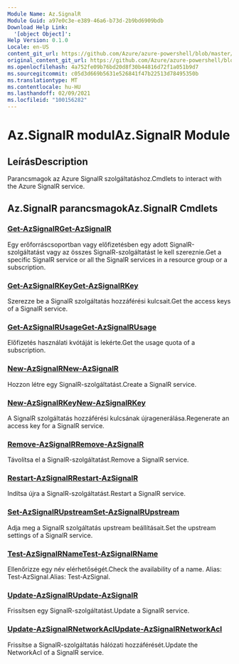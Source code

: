 ```yaml
---
Module Name: Az.SignalR
Module Guid: a97e0c3e-e389-46a6-b73d-2b9bd6909bdb
Download Help Link:
  '[object Object]': 
Help Version: 0.1.0
Locale: en-US
content_git_url: https://github.com/Azure/azure-powershell/blob/master/src/SignalR/SignalR/help/Az.SignalR.md
original_content_git_url: https://github.com/Azure/azure-powershell/blob/master/src/SignalR/SignalR/help/Az.SignalR.md
ms.openlocfilehash: 4a752fe09b76bd20d8f30b44816d72f1a051b9d7
ms.sourcegitcommit: c05d3d669b5631e526841f47b22513d78495350b
ms.translationtype: MT
ms.contentlocale: hu-HU
ms.lasthandoff: 02/09/2021
ms.locfileid: "100156282"
---
```

# <span data-ttu-id="6f696-101">Az.SignalR modul</span><span class="sxs-lookup"><span data-stu-id="6f696-101">Az.SignalR Module</span></span>
## <span data-ttu-id="6f696-102">Leírás</span><span class="sxs-lookup"><span data-stu-id="6f696-102">Description</span></span>
<span data-ttu-id="6f696-103">Parancsmagok az Azure SignalR szolgáltatáshoz.</span><span class="sxs-lookup"><span data-stu-id="6f696-103">Cmdlets to interact with the Azure SignalR service.</span></span>

## <span data-ttu-id="6f696-104">Az.SignalR parancsmagok</span><span class="sxs-lookup"><span data-stu-id="6f696-104">Az.SignalR Cmdlets</span></span>
### [<span data-ttu-id="6f696-105">Get-AzSignalR</span><span class="sxs-lookup"><span data-stu-id="6f696-105">Get-AzSignalR</span></span>](Get-AzSignalR.md)
<span data-ttu-id="6f696-106">Egy erőforráscsoportban vagy előfizetésben egy adott SignalR-szolgáltatást vagy az összes SignalR-szolgáltatást le kell szereznie.</span><span class="sxs-lookup"><span data-stu-id="6f696-106">Get a specific SignalR service or all the SignalR services in a resource group or a subscription.</span></span>

### [<span data-ttu-id="6f696-107">Get-AzSignalRKey</span><span class="sxs-lookup"><span data-stu-id="6f696-107">Get-AzSignalRKey</span></span>](Get-AzSignalRKey.md)
<span data-ttu-id="6f696-108">Szerezze be a SignalR szolgáltatás hozzáférési kulcsait.</span><span class="sxs-lookup"><span data-stu-id="6f696-108">Get the access keys of a SignalR service.</span></span>

### [<span data-ttu-id="6f696-109">Get-AzSignalRUsage</span><span class="sxs-lookup"><span data-stu-id="6f696-109">Get-AzSignalRUsage</span></span>](Get-AzSignalRUsage.md)
<span data-ttu-id="6f696-110">Előfizetés használati kvótáját is lekérte.</span><span class="sxs-lookup"><span data-stu-id="6f696-110">Get the usage quota of a subscription.</span></span>

### [<span data-ttu-id="6f696-111">New-AzSignalR</span><span class="sxs-lookup"><span data-stu-id="6f696-111">New-AzSignalR</span></span>](New-AzSignalR.md)
<span data-ttu-id="6f696-112">Hozzon létre egy SignalR-szolgáltatást.</span><span class="sxs-lookup"><span data-stu-id="6f696-112">Create a SignalR service.</span></span>

### [<span data-ttu-id="6f696-113">New-AzSignalRKey</span><span class="sxs-lookup"><span data-stu-id="6f696-113">New-AzSignalRKey</span></span>](New-AzSignalRKey.md)
<span data-ttu-id="6f696-114">A SignalR szolgáltatás hozzáférési kulcsának újragenerálása.</span><span class="sxs-lookup"><span data-stu-id="6f696-114">Regenerate an access key for a SignalR service.</span></span>

### [<span data-ttu-id="6f696-115">Remove-AzSignalR</span><span class="sxs-lookup"><span data-stu-id="6f696-115">Remove-AzSignalR</span></span>](Remove-AzSignalR.md)
<span data-ttu-id="6f696-116">Távolítsa el a SignalR-szolgáltatást.</span><span class="sxs-lookup"><span data-stu-id="6f696-116">Remove a SignalR service.</span></span>

### [<span data-ttu-id="6f696-117">Restart-AzSignalR</span><span class="sxs-lookup"><span data-stu-id="6f696-117">Restart-AzSignalR</span></span>](Restart-AzSignalR.md)
<span data-ttu-id="6f696-118">Indítsa újra a SignalR-szolgáltatást.</span><span class="sxs-lookup"><span data-stu-id="6f696-118">Restart a SignalR service.</span></span>

### [<span data-ttu-id="6f696-119">Set-AzSignalRUpstream</span><span class="sxs-lookup"><span data-stu-id="6f696-119">Set-AzSignalRUpstream</span></span>](Set-AzSignalRUpstream.md)
<span data-ttu-id="6f696-120">Adja meg a SignalR szolgáltatás upstream beállításait.</span><span class="sxs-lookup"><span data-stu-id="6f696-120">Set the upstream settings of a SignalR service.</span></span>

### [<span data-ttu-id="6f696-121">Test-AzSignalRName</span><span class="sxs-lookup"><span data-stu-id="6f696-121">Test-AzSignalRName</span></span>](Test-AzSignalRName.md)
<span data-ttu-id="6f696-122">Ellenőrizze egy név elérhetőségét.</span><span class="sxs-lookup"><span data-stu-id="6f696-122">Check the availability of a name.</span></span> <span data-ttu-id="6f696-123">Alias: Test-AzSignal.</span><span class="sxs-lookup"><span data-stu-id="6f696-123">Alias: Test-AzSignal.</span></span>

### [<span data-ttu-id="6f696-124">Update-AzSignalR</span><span class="sxs-lookup"><span data-stu-id="6f696-124">Update-AzSignalR</span></span>](Update-AzSignalR.md)
<span data-ttu-id="6f696-125">Frissítsen egy SignalR-szolgáltatást.</span><span class="sxs-lookup"><span data-stu-id="6f696-125">Update a SignalR service.</span></span>

### [<span data-ttu-id="6f696-126">Update-AzSignalRNetworkAcl</span><span class="sxs-lookup"><span data-stu-id="6f696-126">Update-AzSignalRNetworkAcl</span></span>](Update-AzSignalRNetworkAcl.md)
<span data-ttu-id="6f696-127">Frissítse a SignalR-szolgáltatás hálózati hozzáférését.</span><span class="sxs-lookup"><span data-stu-id="6f696-127">Update the NetworkAcl of a SignalR service.</span></span>

